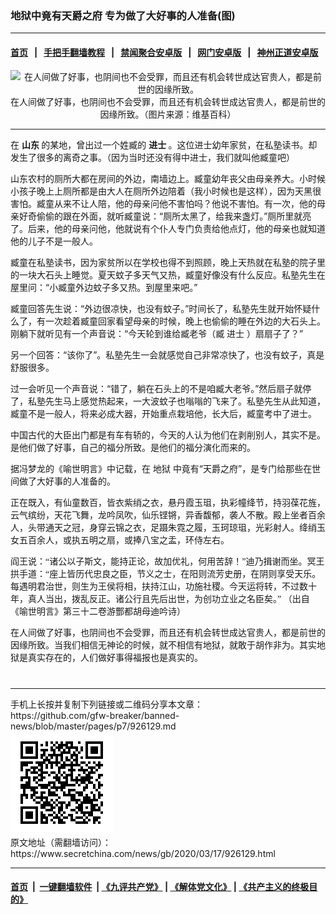 ### 地狱中竟有天爵之府 专为做了大好事的人准备(图)
------------------------

#### [首页](https://github.com/gfw-breaker/banned-news/blob/master/README.md) &nbsp;&nbsp;|&nbsp;&nbsp; [手把手翻墙教程](https://github.com/gfw-breaker/guides/wiki) &nbsp;&nbsp;|&nbsp;&nbsp; [禁闻聚合安卓版](https://github.com/gfw-breaker/bn-android) &nbsp;&nbsp;|&nbsp;&nbsp; [网门安卓版](https://github.com/oGate2/oGate) &nbsp;&nbsp;|&nbsp;&nbsp; [神州正道安卓版](https://github.com/SzzdOgate/update) 



<div class="article_right" style="fone-color:#000">
 <p style="text-align:center">
  <img alt="在人间做了好事，也阴间也不会受罪，而且还有机会转世成达官贵人，都是前世的因缘所致。" src="http://img2.secretchina.com/pic/2018/7-15/p2215285a252839185-ss.jpg" style="height:336px; width:600px"/>
  <br>
   在人间做了好事，也阴间也不会受罪，而且还有机会转世成达官贵人，都是前世的因缘所致。（图片来源：维基百科）
   <span id="hideid" name="hideid" style="color:red;display:none;">
    <span href="https://www.secretchina.com">
    </span>
   </span>
  </br>
 </p>
 <div id="txt-mid1-t21-2017">
  

---


  </div>
 </div>
 <p>
  在
  <strong>
   <span href="https://www.secretchina.com/news/gb/tag/山东" target="_blank">
    山东
   </span>
  </strong>
  的某地，曾出过一个姓臧的
  <strong>
   进士
  </strong>
  。这位进士幼年家贫，在私塾读书。却发生了很多的离奇之事。（因为当时还没有得中进士，我们就叫他臧童吧）
  <span id="hideid" name="hideid" style="color:red;display:none;">
   <span href="https://www.secretchina.com">
   </span>
  </span>
 </p>
 <p>
  山东农村的厕所大都在房间的外边，南墙边上。臧童幼年丧父由母亲养大。小时候小孩子晚上上厕所都是由大人在厕所外边陪着（我小时候也是这样），因为天黑很害怕。臧童从来不让人陪，他的母亲问他不害怕吗？他说不害怕。有一次，他的母亲好奇偷偷的跟在外面，就听臧童说：“厕所太黑了，给我来盏灯。”厕所里就亮了。后来，他的母亲问他，他就说有个仆人专门负责给他点灯，他的母亲也就知道他的儿子不是一般人。
 </p>
 <p>
  臧童在私塾读书，因为家贫所以在学校也得不到照顾，晚上天热就在私塾的院子里的一块大石头上睡觉。夏天蚊子多天气又热，臧童好像没有什么反应。私塾先生在屋里问：“小臧童外边蚊子多又热。到屋里来吧。”
 </p>
 <p>
  臧童回答先生说：“外边很凉快，也没有蚊子。”时间长了，私塾先生就开始怀疑什么了，有一次趁着臧童回家看望母亲的时候，晚上也偷偷的睡在外边的大石头上。刚躺下就听见有一个声音说：“今天轮到谁给臧老爷（臧
  <span href="https://www.secretchina.com/news/gb/tag/进士" target="_blank">
   进士
  </span>
  ）扇扇子了？”
 </p>
 <p>
  另一个回答：“该你了”。私塾先生一会就感觉自己非常凉快了，也没有蚊子，真是舒服很多。
 </p>
 <p>
  过一会听见一个声音说：“错了，躺在石头上的不是咱臧大老爷。”然后扇子就停了，私塾先生马上感觉热起来，一大波蚊子也嗡嗡的飞来了。私塾先生从此知道，臧童不是一般人，将来必成大器，开始重点栽培他，长大后，臧童考中了进士。
 </p>
 <p>
  中国古代的大臣出门都是有车有轿的，今天的人认为他们在剥削别人，其实不是。是他们做了好事，自己的福分所致。是他们的福分演化而来的。
 </p>
 <p>
  据冯梦龙的《喻世明言》中记载，在
  <span href="https://www.secretchina.com/news/gb/tag/地狱" target="_blank">
   地狱
  </span>
  中竟有“天爵之府”，是专门给那些在世间做了大好事的人准备的。
 </p>
 <p>
  <span style="font-family:Comic Sans MS,cursive">
   正在既入，有仙童数百，皆衣紫绡之衣，悬丹霞玉珇，执彩幢绛节，持羽葆花旌，云气缤纷，天花飞舞，龙吟凤吹，仙乐铿锵，异香馥郁，袭人不散。殿上坐者百余人，头带通天之冠，身穿云锦之衣，足蹑朱霓之履，玉珂琼珇，光彩射人。绛绡玉女五百余人，或执五明之扇，或捧八宝之盂，环侍左右。
  </span>
 </p>
 <p>
  <span style="font-family:Comic Sans MS,cursive">
   阎王说：“诸公以子斯文，能持正论，故加优礼，何用苦辞！”迪乃揖谢而坐。冥王拱手道：“座上皆历代忠良之臣，节义之士，在阳则流芳史册，在阴则享受天乐。每遇明君治世，则生为王侯将相，扶持江山，功施社稷。今天运将转，不过数十年，真人当出，拨乱反正。诸公行且先后出世，为创功立业之名臣矣。”
  </span>
  （出自《喻世明言》第三十二卷游酆都胡母迪吟诗）
 </p>
 <p>
  在人间做了好事，也阴间也不会受罪，而且还有机会转世成达官贵人，都是前世的因缘所致。当我们相信无神论的时候，就不相信有地狱，就敢于胡作非为。其实地狱是真实存在的，人们做好事得福报也是真实的。
  <center>
   <div>
    <div id="txt-mid2-t22-2017" style="display: block;  max-height: 351px;  overflow: hidden;">
     <div id="SC-21xxx">
     </div>
     <ins class="adsbygoogle" data-ad-client="ca-pub-1276641434651360" data-ad-format="auto" data-ad-slot="4301710469" data-full-width-responsive="true" style="display:block">
     </ins>
    </div>
   </div>
  </center>
  <div style="padding-top:12px;">
  </div>
 </p>
</div>

<hr/>
手机上长按并复制下列链接或二维码分享本文章：<br/>
https://github.com/gfw-breaker/banned-news/blob/master/pages/p7/926129.md <br/>
<a href='https://github.com/gfw-breaker/banned-news/blob/master/pages/p7/926129.md'><img src='https://github.com/gfw-breaker/banned-news/blob/master/pages/p7/926129.md.png'/></a> <br/>
原文地址（需翻墙访问）：https://www.secretchina.com/news/gb/2020/03/17/926129.html


------------------------
#### [首页](https://github.com/gfw-breaker/banned-news/blob/master/README.md) &nbsp;|&nbsp; [一键翻墙软件](https://github.com/gfw-breaker/nogfw/blob/master/README.md) &nbsp;| [《九评共产党》](https://github.com/gfw-breaker/9ping.md/blob/master/README.md#九评之一评共产党是什么) | [《解体党文化》](https://github.com/gfw-breaker/jtdwh.md/blob/master/README.md) | [《共产主义的终极目的》](https://github.com/gfw-breaker/gczydzjmd.md/blob/master/README.md)


<img src='http://gfw-breaker.win/banned-news/pages/p7/926129.md' width='0px' height='0px'/>